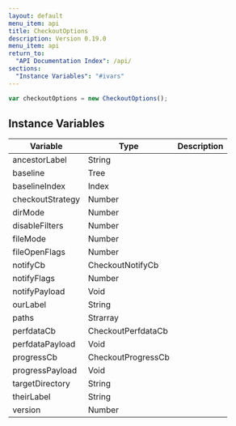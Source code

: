 ```yaml
---
layout: default
menu_item: api
title: CheckoutOptions
description: Version 0.19.0
menu_item: api
return_to:
  "API Documentation Index": /api/
sections:
  "Instance Variables": "#ivars"
---
```


```js
var checkoutOptions = new CheckoutOptions();
```

## <a name="ivars"></a>Instance Variables

| Variable | Type | Description |
| --- | --- | --- |
| <a name="ancestorLabel"></a>ancestorLabel | String |  |
| <a name="baseline"></a>baseline | Tree |  |
| <a name="baselineIndex"></a>baselineIndex | Index |  |
| <a name="checkoutStrategy"></a>checkoutStrategy | Number |  |
| <a name="dirMode"></a>dirMode | Number |  |
| <a name="disableFilters"></a>disableFilters | Number |  |
| <a name="fileMode"></a>fileMode | Number |  |
| <a name="fileOpenFlags"></a>fileOpenFlags | Number |  |
| <a name="notifyCb"></a>notifyCb | CheckoutNotifyCb |  |
| <a name="notifyFlags"></a>notifyFlags | Number |  |
| <a name="notifyPayload"></a>notifyPayload | Void |  |
| <a name="ourLabel"></a>ourLabel | String |  |
| <a name="paths"></a>paths | Strarray |  |
| <a name="perfdataCb"></a>perfdataCb | CheckoutPerfdataCb |  |
| <a name="perfdataPayload"></a>perfdataPayload | Void |  |
| <a name="progressCb"></a>progressCb | CheckoutProgressCb |  |
| <a name="progressPayload"></a>progressPayload | Void |  |
| <a name="targetDirectory"></a>targetDirectory | String |  |
| <a name="theirLabel"></a>theirLabel | String |  |
| <a name="version"></a>version | Number |  |

